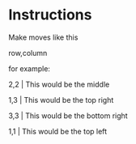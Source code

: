 # Instructions

Make moves like this

row,column

for example:

2,2 | This would be the middle

1,3 | This would be the top right

3,3 | This would be the bottom right

1,1 | This would be the top left

